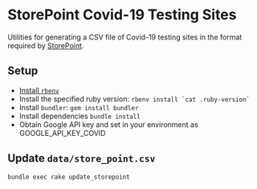 # StorePoint Covid-19 Testing Sites

Utilities for generating a CSV file of Covid-19 testing sites in the format required by [StorePoint](https://storepoint.co/dashboard/help).

## Setup

* [Install `rbenv`](https://github.com/rbenv/rbenv#installation)
* Install the specified ruby version: ``rbenv install `cat .ruby-version` ``
* Install `bundler`: `gem install bundler`
* Install dependencies `bundle install`
* Obtain Google API key and set in your environment as GOOGLE_API_KEY_COVID

## Update `data/store_point.csv`

`bundle exec rake update_storepoint`
